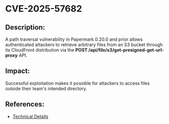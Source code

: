 # CVE-2025-57682

## Description:

A path traversal vulnerability in Papermark 0.20.0 and prior allows authenticated attackers to retrieve arbitrary files from an S3 bucket through its CloudFront distribution via the **POST /api/file/s3/get-presigned-get-url-proxy** API.

## Impact:

Successful exploitation makes it possible for attackers to access files outside their team's intended directory.

## References:

- [Technical Details](<https://pages.dos-m0nk3y.com/blog/cve/Papermark 0.20.0 - Authenticated Path Traversal#path-traversal-cve-2025-57682>)
